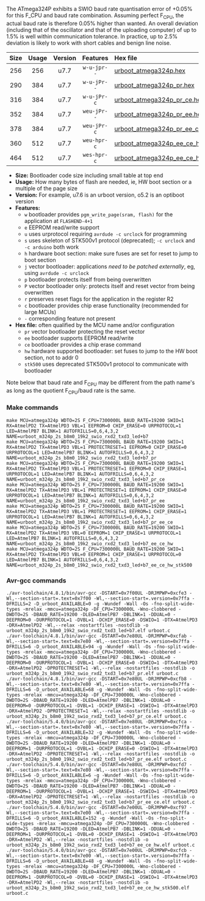 The ATmega324P exhibits a SWIO baud rate quantisation error of +0.05% for this F_CPU and baud rate combination. Assuming perfect F<sub>CPU</sub>, the actual baud rate is therefore 0.05% higher than wanted. An overall deviation (including that of the oscillator and that of the uploading computer) of up to 1.5% is well within communication tolerance. In practice, up to 2.5% deviation is likely to work with short cables and benign line noise.

|Size|Usage|Version|Features|Hex file|
|:-:|:-:|:-:|:-:|:--|
|256|256|u7.7|`w-u-jpr--`|[urboot_atmega324p.hex](https://raw.githubusercontent.com/stefanrueger/urboot.hex/main/cores/mightycore/atmega324p/watchdog_2_s/internal_oscillator/912500_hz/2400_baud/uart1_rxd2_txd3/led%2Bb7/urboot_atmega324p.hex)|
|290|384|u7.7|`w-u-jPr--`|[urboot_atmega324p_pr.hex](https://raw.githubusercontent.com/stefanrueger/urboot.hex/main/cores/mightycore/atmega324p/watchdog_2_s/internal_oscillator/912500_hz/2400_baud/uart1_rxd2_txd3/led%2Bb7/urboot_atmega324p_pr.hex)|
|316|384|u7.7|`w-u-jPr-c`|[urboot_atmega324p_pr_ce.hex](https://raw.githubusercontent.com/stefanrueger/urboot.hex/main/cores/mightycore/atmega324p/watchdog_2_s/internal_oscillator/912500_hz/2400_baud/uart1_rxd2_txd3/led%2Bb7/urboot_atmega324p_pr_ce.hex)|
|352|384|u7.7|`weu-jPr--`|[urboot_atmega324p_pr_ee.hex](https://raw.githubusercontent.com/stefanrueger/urboot.hex/main/cores/mightycore/atmega324p/watchdog_2_s/internal_oscillator/912500_hz/2400_baud/uart1_rxd2_txd3/led%2Bb7/urboot_atmega324p_pr_ee.hex)|
|378|384|u7.7|`weu-jPr-c`|[urboot_atmega324p_pr_ee_ce.hex](https://raw.githubusercontent.com/stefanrueger/urboot.hex/main/cores/mightycore/atmega324p/watchdog_2_s/internal_oscillator/912500_hz/2400_baud/uart1_rxd2_txd3/led%2Bb7/urboot_atmega324p_pr_ee_ce.hex)|
|360|512|u7.7|`weu-hpr-c`|[urboot_atmega324p_ee_ce_hw.hex](https://raw.githubusercontent.com/stefanrueger/urboot.hex/main/cores/mightycore/atmega324p/watchdog_2_s/internal_oscillator/912500_hz/2400_baud/uart1_rxd2_txd3/led%2Bb7/urboot_atmega324p_ee_ce_hw.hex)|
|464|512|u7.7|`wes-hpr-c`|[urboot_atmega324p_ee_ce_hw_stk500.hex](https://raw.githubusercontent.com/stefanrueger/urboot.hex/main/cores/mightycore/atmega324p/watchdog_2_s/internal_oscillator/912500_hz/2400_baud/uart1_rxd2_txd3/led%2Bb7/urboot_atmega324p_ee_ce_hw_stk500.hex)|

- **Size:** Bootloader code size including small table at top end
- **Usage:** How many bytes of flash are needed, ie, HW boot section or a multiple of the page size
- **Version:** For example, u7.6 is an urboot version, o5.2 is an optiboot version
- **Features:**
  + `w` bootloader provides `pgm_write_page(sram, flash)` for the application at `FLASHEND-4+1`
  + `e` EEPROM read/write support
  + `u` uses urprotocol requiring `avrdude -c urclock` for programming
  + `s` uses skeleton of STK500v1 protocol (deprecated); `-c urclock` and `-c arduino` both work
  + `h` hardware boot section: make sure fuses are set for reset to jump to boot section
  + `j` vector bootloader: applications *need to be patched externally*, eg, using `avrdude -c urclock`
  + `p` bootloader protects itself from being overwritten
  + `P` vector bootloader only: protects itself and reset vector from being overwritten
  + `r` preserves reset flags for the application in the register R2
  + `c` bootloader provides chip erase functionality (recommended for large MCUs)
  + `-` corresponding feature not present
- **Hex file:** often qualified by the MCU name and/or configuration
  + `pr` vector bootloader protecting the reset vector
  + `ee` bootloader supports EEPROM read/write
  + `ce` bootloader provides a chip erase command
  + `hw` hardware supported bootloader: set fuses to jump to the HW boot section, not to addr 0
  + `stk500` uses deprecated STK500v1 protocol to communicate with bootloader


Note below that baud rate and F<sub>CPU</sub> may be different from the path name's as long as the quotient F<sub>CPU</sub>/baud rate is the same.

### Make commands
```
make MCU=atmega324p WDTO=2S F_CPU=7300000L BAUD_RATE=19200 SWIO=1 RX=AtmelPD2 TX=AtmelPD3 VBL=1 EEPROM=0 CHIP_ERASE=0 URPROTOCOL=1 LED=AtmelPB7 BLINK=1 AUTOFRILLS=0,6,4,3,2 NAME=urboot_m324p_2s_b8m0_19k2_swio_rxd2_txd3_led+b7
make MCU=atmega324p WDTO=2S F_CPU=7300000L BAUD_RATE=19200 SWIO=1 RX=AtmelPD2 TX=AtmelPD3 VBL=1 PROTECTRESET=1 EEPROM=0 CHIP_ERASE=0 URPROTOCOL=1 LED=AtmelPB7 BLINK=1 AUTOFRILLS=0,6,4,3,2 NAME=urboot_m324p_2s_b8m0_19k2_swio_rxd2_txd3_led+b7_pr
make MCU=atmega324p WDTO=2S F_CPU=7300000L BAUD_RATE=19200 SWIO=1 RX=AtmelPD2 TX=AtmelPD3 VBL=1 PROTECTRESET=1 EEPROM=0 CHIP_ERASE=1 URPROTOCOL=1 LED=AtmelPB7 BLINK=1 AUTOFRILLS=0,6,4,3,2 NAME=urboot_m324p_2s_b8m0_19k2_swio_rxd2_txd3_led+b7_pr_ce
make MCU=atmega324p WDTO=2S F_CPU=7300000L BAUD_RATE=19200 SWIO=1 RX=AtmelPD2 TX=AtmelPD3 VBL=1 PROTECTRESET=1 EEPROM=1 CHIP_ERASE=0 URPROTOCOL=1 LED=AtmelPB7 BLINK=1 AUTOFRILLS=0,6,4,3,2 NAME=urboot_m324p_2s_b8m0_19k2_swio_rxd2_txd3_led+b7_pr_ee
make MCU=atmega324p WDTO=2S F_CPU=7300000L BAUD_RATE=19200 SWIO=1 RX=AtmelPD2 TX=AtmelPD3 VBL=1 PROTECTRESET=1 EEPROM=1 CHIP_ERASE=1 URPROTOCOL=1 LED=AtmelPB7 BLINK=1 AUTOFRILLS=0,6,4,3,2 NAME=urboot_m324p_2s_b8m0_19k2_swio_rxd2_txd3_led+b7_pr_ee_ce
make MCU=atmega324p WDTO=2S F_CPU=7300000L BAUD_RATE=19200 SWIO=1 RX=AtmelPD2 TX=AtmelPD3 VBL=0 EEPROM=1 CHIP_ERASE=1 URPROTOCOL=1 LED=AtmelPB7 BLINK=1 AUTOFRILLS=0,6,4,3,2 NAME=urboot_m324p_2s_b8m0_19k2_swio_rxd2_txd3_led+b7_ee_ce_hw
make MCU=atmega324p WDTO=2S F_CPU=7300000L BAUD_RATE=19200 SWIO=1 RX=AtmelPD2 TX=AtmelPD3 VBL=0 EEPROM=1 CHIP_ERASE=1 URPROTOCOL=0 LED=AtmelPB7 BLINK=1 AUTOFRILLS=0,6,4,3,2 NAME=urboot_m324p_2s_b8m0_19k2_swio_rxd2_txd3_led+b7_ee_ce_hw_stk500
```

### Avr-gcc commands
```
./avr-toolchain/4.8.1/bin/avr-gcc -DSTART=0x7f00UL -DRJMPWP=0xcfe3 -Wl,--section-start=.text=0x7f00 -Wl,--section-start=.version=0x7ffa -DFRILLS=2 -D_urboot_AVAILABLE=0 -g -Wundef -Wall -Os -fno-split-wide-types -mrelax -mmcu=atmega324p -DF_CPU=7300000L -Wno-clobbered -DWDTO=2S -DBAUD_RATE=19200 -DLED=AtmelPB7 -DBLINK=1 -DDUAL=0 -DEEPROM=0 -DURPROTOCOL=1 -DVBL=1 -DCHIP_ERASE=0 -DSWIO=1 -DTX=AtmelPD3 -DRX=AtmelPD2 -Wl,--relax -nostartfiles -nostdlib -o urboot_m324p_2s_b8m0_19k2_swio_rxd2_txd3_led+b7.elf urboot.c
./avr-toolchain/4.8.1/bin/avr-gcc -DSTART=0x7e80UL -DRJMPWP=0xcfab -Wl,--section-start=.text=0x7e80 -Wl,--section-start=.version=0x7ffa -DFRILLS=6 -D_urboot_AVAILABLE=94 -g -Wundef -Wall -Os -fno-split-wide-types -mrelax -mmcu=atmega324p -DF_CPU=7300000L -Wno-clobbered -DWDTO=2S -DBAUD_RATE=19200 -DLED=AtmelPB7 -DBLINK=1 -DDUAL=0 -DEEPROM=0 -DURPROTOCOL=1 -DVBL=1 -DCHIP_ERASE=0 -DSWIO=1 -DTX=AtmelPD3 -DRX=AtmelPD2 -DPROTECTRESET=1 -Wl,--relax -nostartfiles -nostdlib -o urboot_m324p_2s_b8m0_19k2_swio_rxd2_txd3_led+b7_pr.elf urboot.c
./avr-toolchain/4.8.1/bin/avr-gcc -DSTART=0x7e80UL -DRJMPWP=0xcfb8 -Wl,--section-start=.text=0x7e80 -Wl,--section-start=.version=0x7ffa -DFRILLS=6 -D_urboot_AVAILABLE=68 -g -Wundef -Wall -Os -fno-split-wide-types -mrelax -mmcu=atmega324p -DF_CPU=7300000L -Wno-clobbered -DWDTO=2S -DBAUD_RATE=19200 -DLED=AtmelPB7 -DBLINK=1 -DDUAL=0 -DEEPROM=0 -DURPROTOCOL=1 -DVBL=1 -DCHIP_ERASE=1 -DSWIO=1 -DTX=AtmelPD3 -DRX=AtmelPD2 -DPROTECTRESET=1 -Wl,--relax -nostartfiles -nostdlib -o urboot_m324p_2s_b8m0_19k2_swio_rxd2_txd3_led+b7_pr_ce.elf urboot.c
./avr-toolchain/5.4.0/bin/avr-gcc -DSTART=0x7e80UL -DRJMPWP=0xcfca -Wl,--section-start=.text=0x7e80 -Wl,--section-start=.version=0x7ffa -DFRILLS=6 -D_urboot_AVAILABLE=32 -g -Wundef -Wall -Os -fno-split-wide-types -mrelax -mmcu=atmega324p -DF_CPU=7300000L -Wno-clobbered -DWDTO=2S -DBAUD_RATE=19200 -DLED=AtmelPB7 -DBLINK=1 -DDUAL=0 -DEEPROM=1 -DURPROTOCOL=1 -DVBL=1 -DCHIP_ERASE=0 -DSWIO=1 -DTX=AtmelPD3 -DRX=AtmelPD2 -DPROTECTRESET=1 -Wl,--relax -nostartfiles -nostdlib -o urboot_m324p_2s_b8m0_19k2_swio_rxd2_txd3_led+b7_pr_ee.elf urboot.c
./avr-toolchain/5.4.0/bin/avr-gcc -DSTART=0x7e80UL -DRJMPWP=0xcfd7 -Wl,--section-start=.text=0x7e80 -Wl,--section-start=.version=0x7ffa -DFRILLS=6 -D_urboot_AVAILABLE=6 -g -Wundef -Wall -Os -fno-split-wide-types -mrelax -mmcu=atmega324p -DF_CPU=7300000L -Wno-clobbered -DWDTO=2S -DBAUD_RATE=19200 -DLED=AtmelPB7 -DBLINK=1 -DDUAL=0 -DEEPROM=1 -DURPROTOCOL=1 -DVBL=1 -DCHIP_ERASE=1 -DSWIO=1 -DTX=AtmelPD3 -DRX=AtmelPD2 -DPROTECTRESET=1 -Wl,--relax -nostartfiles -nostdlib -o urboot_m324p_2s_b8m0_19k2_swio_rxd2_txd3_led+b7_pr_ee_ce.elf urboot.c
./avr-toolchain/5.4.0/bin/avr-gcc -DSTART=0x7e00UL -DRJMPWP=0xcf97 -Wl,--section-start=.text=0x7e00 -Wl,--section-start=.version=0x7ffa -DFRILLS=6 -D_urboot_AVAILABLE=152 -g -Wundef -Wall -Os -fno-split-wide-types -mrelax -mmcu=atmega324p -DF_CPU=7300000L -Wno-clobbered -DWDTO=2S -DBAUD_RATE=19200 -DLED=AtmelPB7 -DBLINK=1 -DDUAL=0 -DEEPROM=1 -DURPROTOCOL=1 -DVBL=0 -DCHIP_ERASE=1 -DSWIO=1 -DTX=AtmelPD3 -DRX=AtmelPD2 -Wl,--relax -nostartfiles -nostdlib -o urboot_m324p_2s_b8m0_19k2_swio_rxd2_txd3_led+b7_ee_ce_hw.elf urboot.c
./avr-toolchain/5.4.0/bin/avr-gcc -DSTART=0x7e00UL -DRJMPWP=0xcfcb -Wl,--section-start=.text=0x7e00 -Wl,--section-start=.version=0x7ffa -DFRILLS=6 -D_urboot_AVAILABLE=48 -g -Wundef -Wall -Os -fno-split-wide-types -mrelax -mmcu=atmega324p -DF_CPU=7300000L -Wno-clobbered -DWDTO=2S -DBAUD_RATE=19200 -DLED=AtmelPB7 -DBLINK=1 -DDUAL=0 -DEEPROM=1 -DURPROTOCOL=0 -DVBL=0 -DCHIP_ERASE=1 -DSWIO=1 -DTX=AtmelPD3 -DRX=AtmelPD2 -Wl,--relax -nostartfiles -nostdlib -o urboot_m324p_2s_b8m0_19k2_swio_rxd2_txd3_led+b7_ee_ce_hw_stk500.elf urboot.c
```

